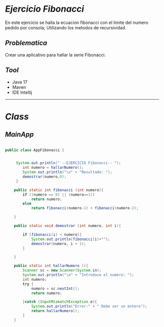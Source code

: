 
# _Ejercicio Fibonacci_

En este ejercicio se halla la ecuacion fibonacci con el 
limite del numero pedido por consola; Utilizando los metodos de 
recursividad.

## _Problematica_
Crear una aplicativo para hallar la serie Fibonacci.


## _Tool_
- Java 17
- Maven
- IDE Intellij

___________

# _Class_

## _MainApp_

```java

public class AppFibonacci {


     System.out.println(" --EJERCICIO Fibonacci-- ");
        int numero = hallarNumero();
        System.out.println("\n" + "Resultado: ");
        demostrar(numero,0);
     }

    public static int fibonacci (int numero){
        if ((numero == 0) || (numero==1))
            return numero;
        else
            return fibonacci(numero-1) + fibonacci(numero-2);

    }

    public static void demostrar (int numero, int i){

        if (fibonacci(i) < numero){
            System.out.println(fibonacci(i)+"");
            demostrar(numero, i + 1);
        }

    }

    public static int hallarNumero (){
        Scanner sc = new Scanner(System.in);
        System.out.println("\n" + "Introduce el numero: ");
        int numero;
        try {
            numero = sc.nextInt();
            return numero;

        }catch (InputMismatchException e){
            System.out.println("Error:" + " Debe ser un entero");
            return hallarNumero();
        }
    }
